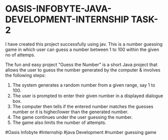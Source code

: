 # OASIS-INFOBYTE-JAVA-DEVELOPMENT-INTERNSHIP TASK-2

I have created this project successfully using jav. This is a number guessing game in which user can guess a number between 1 to 100 within the given no of attemps.

The fun and easy project "Guess the Number" is a short Java project that allows the user to guess the number generated by the computer & involves the following steps:
1. The system generates a random number from a given range, say 1 to 100.
2. The user is prompted to enter their given number in a displayed dialogue box.
3. The computer then tells if the entered number matches the guesses number or it is higher/lower than the generated number.
4. The game continues under the user guessing the number.
5. The game also limits the number of attempts.


#Oasis Infobyte #Internship #java Development #number guessing game

